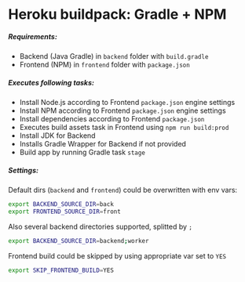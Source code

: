 Heroku buildpack: Gradle + NPM
=========================

##### Requirements:
- Backend (Java Gradle) in `backend` folder with `build.gradle`
- Frontend (NPM) in `frontend` folder with `package.json`

##### Executes following tasks:
- Install Node.js according to Frontend `package.json` engine settings
- Install NPM according to Frontend `package.json` engine settings
- Install dependencies according to Frontend `package.json`
- Executes build assets task in Frontend using `npm run build:prod`
- Install JDK for Backend
- Installs Gradle Wrapper for Backend if not provided
- Build app by running Gradle task `stage`

##### Settings:

Default dirs (`backend` and `frontend`) could be overwritten with env vars:
```bash
export BACKEND_SOURCE_DIR=back
export FRONTEND_SOURCE_DIR=front
```
Also several backend directories supported, splitted by `;`
```bash
export BACKEND_SOURCE_DIR=backend;worker
```
Frontend build could be skipped by using appropriate var set to `YES`
```bash
export SKIP_FRONTEND_BUILD=YES
```
